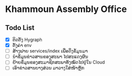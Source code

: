 # Khammoun Assembly Office

## Todo List

- [x] ຕິດຕັ້ງ Hygraph
- [x] ຕັ້ງຄ່າ env
- [ ] ສ້າງຟາຍ services/index ເພື່ອດຶງຂໍ້ມູນມາ
- [ ] ນຳຂໍ້ມູນຂ່າວສານຂອງສະພາ ໄປສະແດງຜົນ
- [ ] ຢ້າຍຂໍ້ມູນຂອງສະມາຊິກສະພາທັງໝົດໄປຢູ່ໃນ Cloud
- [ ] ເອົາຂ່າວສານບາງສ່ວນ ມາວາງໃສ່ໜ້າຫຼັກ
